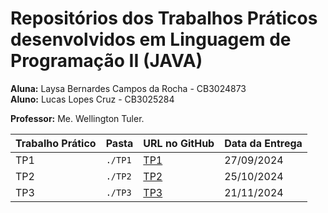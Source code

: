 # Repositórios dos Trabalhos Práticos desenvolvidos em Linguagem de Programação II (JAVA)

**Aluna:** Laysa Bernardes Campos da Rocha - CB3024873  
**Aluno:** Lucas Lopes Cruz - CB3025284

**Professor:** Me. Wellington Tuler.

| Trabalho Prático | Pasta   | URL no GitHub                                                      | Data da Entrega |
| ---------------- | ------- | ------------------------------------------------------------------ | --------------- |
| TP1              | `./TP1` | [TP1](https://github.com/Laysabernardes/IFSP_4_LPR2/tree/main/TP1) | 27/09/2024      |
| TP2              | `./TP2` | [TP2](https://github.com/Laysabernardes/IFSP_4_LPR2/tree/main/TP2) | 25/10/2024      |
| TP3              | `./TP3` | [TP3](https://github.com/Laysabernardes/IFSP_4_LPR2/tree/main/TP3) | 21/11/2024      |
